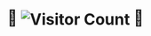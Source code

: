 <h1 align="center">🤖 <img align="center" alt="Visitor Count" src="https://profile-counter.glitch.me/charlie-wong/count.svg"/> 🤖</h1>

